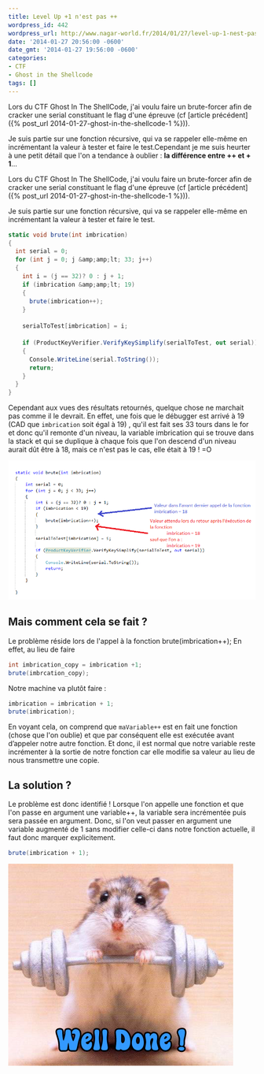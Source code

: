 ```yaml
---
title: Level Up +1 n'est pas ++
wordpress_id: 442
wordpress_url: http://www.nagar-world.fr/2014/01/27/level-up-1-nest-pas-2/
date: '2014-01-27 20:56:00 -0600'
date_gmt: '2014-01-27 19:56:00 -0600'
categories:
- CTF
- Ghost in the Shellcode
tags: []
---
```


Lors du CTF Ghost In The ShellCode, j'ai voulu faire un brute-forcer afin de cracker une serial constituant le flag d'une épreuve (cf [article précédent]({% post_url 2014-01-27-ghost-in-the-shellcode-1 %})).

Je suis partie sur une fonction récursive, qui va se rappeler elle-même en incrémentant la valeur à tester et faire le test.Cependant je me suis heurter à une petit détail que l'on a tendance à oublier : **la différence entre ++ et + 1**...

<!--more-->

Lors du CTF Ghost In The ShellCode, j'ai voulu faire un brute-forcer afin de cracker une serial constituant le flag d'une épreuve (cf [article précédent]({% post_url 2014-01-27-ghost-in-the-shellcode-1 %})).

Je suis partie sur une fonction récursive, qui va se rappeler elle-même en incrémentant la valeur à tester et faire le test.

```csharp
static void brute(int imbrication)
{
  int serial = 0;
  for (int j = 0; j &amp;amp;lt; 33; j++)
  {
    int i = (j == 32)? 0 : j + 1;
    if (imbrication &amp;amp;lt; 19)
    {
      brute(imbrication++);
    }

    serialToTest[imbrication] = i;

    if (ProductKeyVerifier.VerifyKeySimplify(serialToTest, out serial))
    {
      Console.WriteLine(serial.ToString());
      return;
    }
  }
}
```

Cependant aux vues des résultats retournés, quelque chose ne marchait pas comme il le devrait. En effet, une fois que le débugger est arrivé à 19 (CAD que `imbrication` soit égal à 19) , qu'il est fait ses 33 tours dans le for et donc qu'il remonte d'un niveau, la variable imbrication qui se trouve dans la stack et qui se duplique à chaque fois que l'on descend d'un niveau aurait dût être à 18, mais ce n'est pas le cas, elle était à 19 ! =O

![example de code](/assets/images/uploads/2014/01/Sans-titre.png)

## Mais comment cela se fait ?

Le problème réside lors de l'appel à la fonction brute(imbrication++); En effet, au lieu de faire

```csharp
int imbrication_copy = imbrication +1;
brute(imbrcation_copy);
```

Notre machine va plutôt faire :

```csharp
imbrication = imbrication + 1;
brute(imbrication);
```

En voyant cela, on comprend que `maVariable++` est en fait une fonction (chose que l'on oublie) et que par conséquent elle est exécutée avant d’appeler notre autre fonction. Et donc, il est normal que notre variable reste incrémenter à la sortie de notre fonction car elle modifie sa valeur au lieu de nous transmettre une copie.

## La solution ?

Le problème est donc identifié ! Lorsque l'on appelle une fonction et que l'on passe en argument une variable++, la variable sera incrémentée puis sera passée en argument. Donc, si l'on veut passer en argument une variable augmenté de 1 sans modifier celle-ci dans notre fonction actuelle, il faut donc marquer explicitement.

```csharp
brute(imbrication + 1);
```

![Well done](/assets/images/uploads/2014/01/Well-20Done-20-.jpg)
